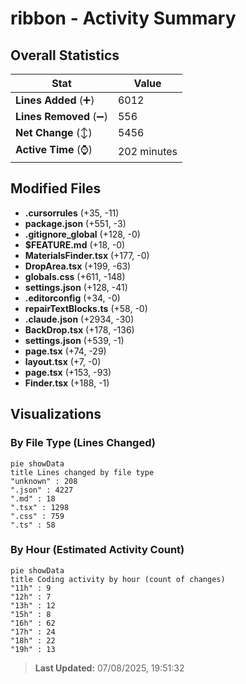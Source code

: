 # ribbon - Activity Summary 

## Overall Statistics

| Stat                   | Value                                                             |
| ---------------------- | ----------------------------------------------------------------- |
| **Lines Added** (➕)   | 6012                                          |
| **Lines Removed** (➖) | 556                                        |
| **Net Change** (↕)    | 5456                |
| **Active Time** (⌚)   | 202 minutes |


## Modified Files
- **.cursorrules** (+35, -11)
- **package.json** (+551, -3)
- **.gitignore_global** (+128, -0)
- **$FEATURE.md** (+18, -0)
- **MaterialsFinder.tsx** (+177, -0)
- **DropArea.tsx** (+199, -63)
- **globals.css** (+611, -148)
- **settings.json** (+128, -41)
- **.editorconfig** (+34, -0)
- **repairTextBlocks.ts** (+58, -0)
- **.claude.json** (+2934, -30)
- **BackDrop.tsx** (+178, -136)
- **settings.json** (+539, -1)
- **page.tsx** (+74, -29)
- **layout.tsx** (+7, -0)
- **page.tsx** (+153, -93)
- **Finder.tsx** (+188, -1)

## Visualizations

### By File Type (Lines Changed)

```mermaid
pie showData
title Lines changed by file type
"unknown" : 208
".json" : 4227
".md" : 18
".tsx" : 1298
".css" : 759
".ts" : 58
```

### By Hour (Estimated Activity Count)

```mermaid
pie showData
title Coding activity by hour (count of changes)
"11h" : 9
"12h" : 7
"13h" : 12
"15h" : 8
"16h" : 62
"17h" : 24
"18h" : 22
"19h" : 13
```


> **Last Updated:** 07/08/2025, 19:51:32